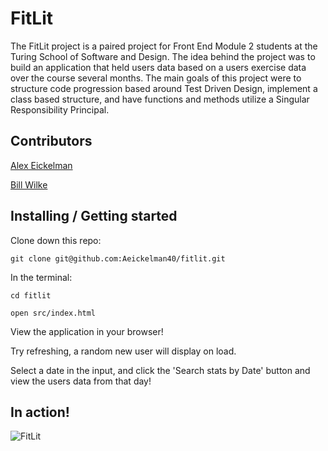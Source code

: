 # FitLit

The FitLit project is a paired project for Front End Module 2 students at the Turing School of Software and Design. The idea behind the project was to build an application that held users data based on a users exercise data over the course several months. The main goals of this project were to structure code progression based around Test Driven Design, implement a class based structure, and have functions and methods utilize a Singular Responsibility Principal. 

## Contributors

[Alex Eickelman](https://github.com/Aeickelman40)

[Bill Wilke](https://github.com/BillWilke42)

## Installing / Getting started

Clone down this repo:
```
git clone git@github.com:Aeickelman40/fitlit.git
```

In the terminal:
```
cd fitlit

open src/index.html
```

View the application in your browser!

Try refreshing, a random new user will display on load.

Select a date in the input, and click the 'Search stats by Date' button and view the users data from that day!

## In action!

![FitLit](https://user-images.githubusercontent.com/57731927/82506769-eb930a00-9abd-11ea-93eb-d35ed151ed82.gif)

